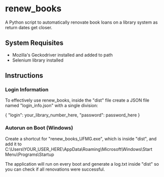 # renew_books
A Python script to automatically renovate book loans on a library system as return dates get closer.

## System Requisites
- Mozilla's Geckodriver installed and added to path
- Selenium library installed

## Instructions
### Login Information
To effectively use renew_books, inside the "dist" file create a JSON file named "login_info.json" with a single division:

{
"login": your_library_number_here, 
"password": password_here
}

### Autorun on Boot (Windows)
Create a shortcut for "renew_books_UFMG.exe", which is inside "dist", and add it to C:\Users\YOUR_USER_HERE\AppData\Roaming\Microsoft\Windows\Start Menu\Programs\Startup

The application will run on every boot and generate a log.txt inside "dist" so you can check if all renovations were successful.

